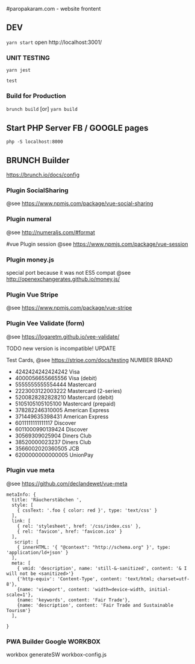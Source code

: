 #paropakaram.com - website frontent 

## DEV
```yarn start```
open http://localhost:3001/

### UNIT TESTING
```yarn jest```

```test```

### Build for Production
```brunch build``` 
[or]
```yarn build```

## Start PHP Server FB / GOOGLE pages
```php -S localhost:8000```

## BRUNCH Builder
https://brunch.io/docs/config

### Plugin SocialSharing
@see https://www.npmjs.com/package/vue-social-sharing

### Plugin numeral
@see http://numeraljs.com/#format

#vue Plugin session
@see https://www.npmjs.com/package/vue-session

### Plugin money.js
special port because it was not ES5 compat
@see http://openexchangerates.github.io/money.js/

### Plugin Vue Stripe
@see https://www.npmjs.com/package/vue-stripe

### Plugin Vee Validate (form)
@see https://logaretm.github.io/vee-validate/

TODO new version is incompatible! UPDATE

Test Cards, @see https://stripe.com/docs/testing
NUMBER	BRAND
- 4242424242424242	Visa
- 4000056655665556	Visa (debit)
- 5555555555554444	Mastercard
- 2223003122003222	Mastercard (2-series)
- 5200828282828210	Mastercard (debit)
- 5105105105105100	Mastercard (prepaid)
- 378282246310005	    American Express
- 371449635398431	    American Express
- 6011111111111117	Discover
- 6011000990139424	Discover
- 30569309025904	    Diners Club
- 38520000023237	    Diners Club
- 3566002020360505	JCB
- 6200000000000005	UnionPay
 
### Plugin vue meta
@see https://github.com/declandewet/vue-meta

```
metaInfo: {
  title: 'Räucherstäbchen ',
  style: [
	{ cssText: '.foo { color: red }', type: 'text/css' }
  ],
  link: [
	{ rel: 'stylesheet', href: '/css/index.css' },
	{ rel: 'favicon', href: 'favicon.ico' }
  ],
   script: [
	{ innerHTML: '{ "@context": "http://schema.org" }', type: 'application/ld+json' }
  ],
  meta: [
  	{ vmid: 'description', name: 'still-&-sanitized', content: '& I will not be <sanitized>'}
	{'http-equiv': 'Content-Type', content: 'text/html; charset=utf-8'},
	{name: 'viewport', content: 'width=device-width, initial-scale=1'},
	{name: 'keywords', content: 'Fair Trade'},
	{name: 'description', content: 'Fair Trade and Sustainable Tourism'}  
  ],

}
```
### PWA Builder Google WORKBOX

workbox generateSW workbox-config.js
